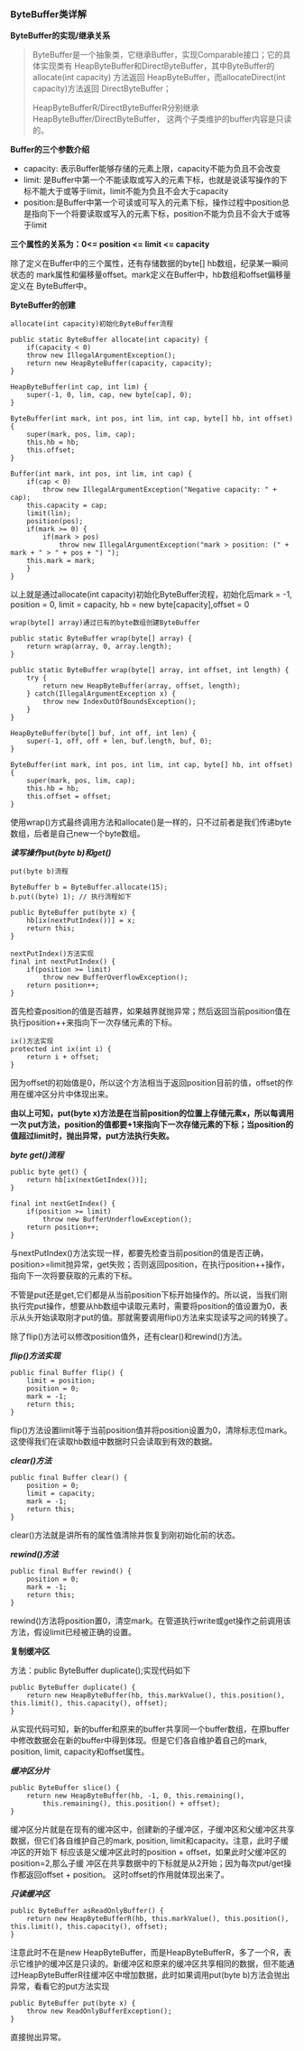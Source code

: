 ### ByteBuffer类详解

**ByteBuffer的实现/继承关系**

> ByteBuffer是一个抽象类，它继承Buffer，实现Comparable接口；它的具体实现类有
> HeapByteBuffer和DirectByteBuffer，其中ByteBuffer的allocate(int capacity)
> 方法返回 HeapByteBuffer，而allocateDirect(int capacity)方法返回
> DirectByteBuffer；
>
> HeapByteBufferR/DirectByteBufferR分别继承HeapByteBuffer/DirectByteBuffer，
> 这两个子类维护的buffer内容是只读的。

**Buffer的三个参数介绍**

* capacity: 表示Buffer能够存储的元素上限，capacity不能为负且不会改变
* limit: 是Buffer中第一个不能读取或写入的元素下标，也就是说读写操作的下标不能大于或等于limit，limit不能为负且不会大于capacity
* position:是Buffer中第一个可读或可写入的元素下标，操作过程中position总是指向下一个将要读取或写入的元素下标，position不能为负且不会大于或等于limit

**三个属性的关系为：0<= position <= limit <= capacity**

除了定义在Buffer中的三个属性，还有存储数据的byte[] hb数组，纪录某一瞬间状态的
mark属性和偏移量offset。mark定义在Buffer中，hb数组和offset偏移量定义在
ByteBuffer中。

**ByteBuffer的创建**

`allocate(int capacity)初始化ByteBuffer流程`

    public static ByteBuffer allocate(int capacity) {
        if(capacity < 0)
        throw new IllegalArgumentException();
        return new HeapByteBuffer(capacity, capacity);
    }

    HeapByteBuffer(int cap, int lim) {
        super(-1, 0, lim, cap, new byte[cap], 0);
    }

    ByteBuffer(int mark, int pos, int lim, int cap, byte[] hb, int offset) {
        super(mark, pos, lim, cap);
        this.hb = hb;
        this.offset;
    }

    Buffer(int mark, int pos, int lim, int cap) {
        if(cap < 0)
            throw new IllegalArgumentException("Negative capacity: " + cap);
        this.capacity = cap;
        limit(lin);
        position(pos);
        if(mark >= 0) {
            if(mark > pos)
                throw new IllegalArgumentException("mark > position: (" + mark + " > " + pos + ") ");
        this.mark = mark;
        }
    }

以上就是通过allocate(int capacity)初始化ByteBuffer流程，初始化后mark = -1, position = 0, limit = capacity,
    hb = new byte[capacity],offset = 0

`wrap(byte[] array)通过已有的byte数组创建ByteBuffer`

    public static ByteBuffer wrap(byte[] array) {
        return wrap(array, 0, array.length);
    }

    public static ByteBuffer wrap(byte[] array, int offset, int length) {
        try {
            return new HeapByteBuffer(array, offset, length);
        } catch(IllegalArgumentException x) {
            throw new IndexOutOfBoundsException();
        }
    }

    HeapByteBuffer(byte[] buf, int off, int len) {
        super(-1, off, off + len, buf.length, buf, 0);
    }

    ByteBuffer(int mark, int pos, int lim, int cap, byte[] hb, int offset) {
        super(mark, pos, lim, cap);
        this.hb = hb;
        this.offset = offset;
    }

使用wrap()方式最终调用方法和allocate()是一样的，只不过前者是我们传递byte数组，后者是自己new一个byte数组。

***读写操作put(byte b)和get()***

`put(byte b)流程`

    ByteBuffer b = ByteBuffer.allocate(15);
    b.put((byte) 1); // 执行流程如下

    public ByteBuffer put(byte x) {
        hb[ix(nextPutIndex())] = x;
        return this;
    }

    nextPutIndex()方法实现
    final int nextPutIndex() {
        if(position >= limit)
            throw new BufferOverflowException();
        return position++;
    }

首先检查position的值是否越界，如果越界就抛异常；然后返回当前position值在执行position++来指向下一次存储元素的下标。

    ix()方法实现
    protected int ix(int i) {
        return i + offset;
    }

因为offset的初始值是0，所以这个方法相当于返回position目前的值，offset的作用在缓冲区分片中体现出来。

**由以上可知，put(byte x)方法是在当前position的位置上存储元素x，所以每调用一次 put方法，position的值都要+1来指向下一次存储元素的下标；当position的值超过limit时，抛出异常，put方法执行失败。**

***byte get()流程***

    public byte get() {
        return hb[ix(nextGetIndex())];
    }

    final int nextGetIndex() {
        if(position >= limit)
            throw new BufferUnderflowException();
        return position++;
    }

与nextPutIndex()方法实现一样，都要先检查当前position的值是否正确，position>=limit抛异常，get失败；否则返回position，在执行position++操作，指向下一次将要获取的元素的下标。

不管是put还是get,它们都是从当前position下标开始操作的。所以说，当我们刚执行完put操作，想要从hb数组中读取元素时，需要将position的值设置为0，表示从头开始读取刚才put的值。那就需要调用flip()方法来实现读写之间的转换了。

除了flip()方法可以修改position值外，还有clear()和rewind()方法。

***flip()方法实现***

    public final Buffer flip() {
        limit = position;
        position = 0;
        mark = -1;
        return this;
    }

flip()方法设置limit等于当前position值并将position设置为0，清除标志位mark。这使得我们在读取hb数组中数据时只会读取到有效的数据。

***clear()方法***

    public final Buffer clear() {
        position = 0;
        limit = capacity;
        mark = -1;
        return this;
    }

clear()方法就是讲所有的属性值清除并恢复到刚初始化前的状态。

***rewind()方法***

    public final Buffer rewind() {
        position = 0;
        mark = -1;
        return this;
    }

rewind()方法将position置0，清空mark。在管道执行write或get操作之前调用该方法，假设limit已经被正确的设置。

**复制缓冲区**

方法：public ByteBuffer duplicate();实现代码如下

    public ByteBuffer duplicate() {
        return new HeapByteBuffer(hb, this.markValue(), this.position(),                   this.limit(), this.capacity(), offset);
    }

从实现代码可知，新的buffer和原来的buffer共享同一个buffer数组，在原buffer中修改数据会在新的buffer中得到体现。但是它们各自维护着自己的mark, position, limit, capacity和offset属性。

***缓冲区分片***

    public ByteBuffer slice() {
        return new HeapByteBuffer(hb, -1, 0, this.remaining(),
            this.remaining(), this.position() + offset);
    }

缓冲区分片就是在现有的缓冲区中，创建新的子缓冲区，子缓冲区和父缓冲区共享数据，但它们各自维护自己的mark, position, limit和capacity。注意，此时子缓冲区的开始下
标应该是父缓冲区此时的position + offset，如果此时父缓冲区的position=2,那么子缓
冲区在共享数据中的下标就是从2开始；因为每次put/get操作都返回offset + position。
这时offset的作用就体现出来了。

***只读缓冲区***

    public ByteBuffer asReadOnlyBuffer() {
        return new HeapByteBufferR(hb, this.markValue(), this.position(),                  this.limit(), this.capacity(), offset);
    }

注意此时不在是new HeapByteBuffer，而是HeapByteBufferR，多了一个R，表示它维护的缓冲区是只读的。新缓冲区和原来的缓冲区共享相同的数据，但不能通过HeapByteBufferR往缓冲区中增加数据，此时如果调用put(byte b)方法会抛出异常，看看它的put方法实现

    public ByteBuffer put(byte x) {
        throw new ReadOnlyBufferException();
    }
直接抛出异常。
